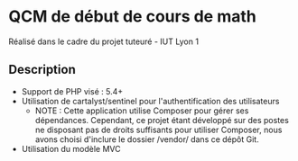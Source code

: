 # QCM de début de cours de math
Réalisé dans le cadre du projet tuteuré - IUT Lyon 1

## Description
- Support de PHP visé : 5.4+
- Utilisation de cartalyst/sentinel pour l'authentification des utilisateurs
    - NOTE : Cette application utilise Composer pour gérer ses dépendances. Cependant, ce projet étant développé sur des postes ne disposant pas de droits suffisants pour utiliser Composer, nous avons choisi d'inclure le dossier /vendor/ dans ce dépôt Git.
- Utilisation du modèle MVC